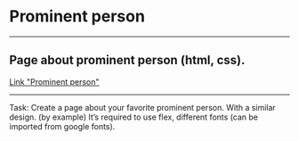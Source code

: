 # Prominent person

---

## Page about prominent person (html, css).
[Link "Prominent person"](https://github.com/AnastasiaSh29/prominent-person/)

---

Task:
Create a page about your favorite prominent person. With a similar design. (by example)
It’s required to use flex, different fonts (can be imported from google fonts).
